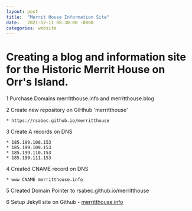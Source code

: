 ```yaml
---
layout: post
title:  "Merrit House Information Site"
date:   2021-12-11 08:30:00 -0800
categories: website 
---
```


# Creating a blog and information site for the Historic Merrit House on Orr's Island.

1 Purchase Domains merritthouse.info and merritthouse.blog

2 Create new repository on GiHhub 'merritthouse'

	* https://rsabec.github.io/merritthouse

3 Create A records on DNS

	* 185.199.108.153
	* 185.199.109.153
	* 185.199.110.153
	* 185.199.111.153

4 Created CNAME record on DNS

	* www CNAME merritthouse.info

5 Created Domain Pointer to rsabec.github.io/merritthouse

6 Setup Jekyll site on Github - [merritthouse.info][merritt-house]


[merritt-house]: http://merritthouse.info/

[github-pages]: https://pages.github.com/
[jekyll-gh]:   https://github.com/jekyll/jekyll
